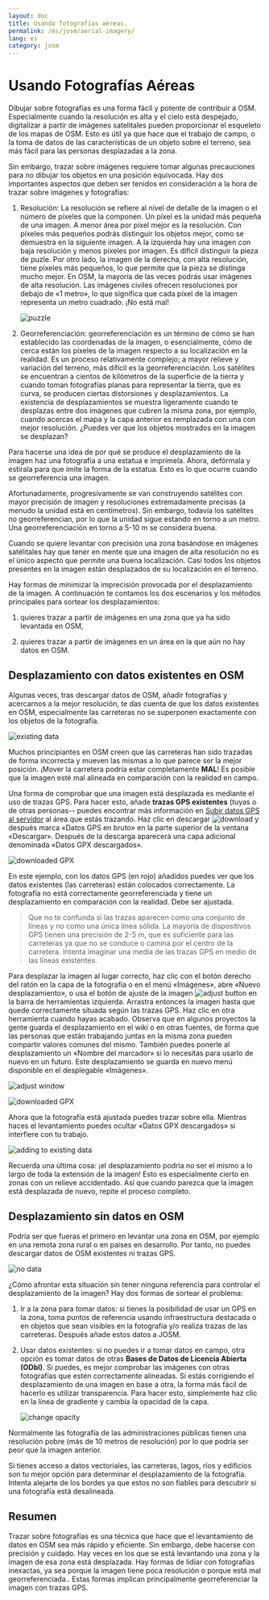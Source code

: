 ```yaml
---
layout: doc
title: Usando fotografías aéreas.
permalink: /es/josm/aerial-imagery/
lang: es
category: josm
---
```


Usando Fotografías Aéreas
=========================

Dibujar sobre fotografías es una forma fácil y potente de contribuir a
OSM. Especialmente cuando la resolución es alta y el cielo está despejado,
digitalizar a partir de imágenes satelitales pueden proporcionar el esqueleto
de los mapas de OSM. Esto es útil ya que hace que el trabajo de campo,
o la toma de datos de las características de un objeto sobre el terreno, 
sea más fácil para las personas desplazadas a la zona.

Sin embargo, trazar sobre imágenes requiere tomar algunas precauciones 
para no dibujar los  objetos en una posición equivocada. Hay dos
importantes aspectos que deben ser tenidos en consideración a la hora de 
trazar sobre imágenes y fotografías:

1.  Resolución: La resolución se refiere al nivel de detalle de la imagen 
    o el número de píxeles que la componen. Un píxel es la unidad más
    pequeña de una imagen. A menor área por píxel mejor es la resolución.
    Con píxeles más pequeños podrás distinguir los objetos mejor, como se
    demuestra en la siguiente imagen. A la izquierda hay una imagen
    con baja resolución y menos píxeles por imagen. Es difícil distinguir 
    la pieza de puzle. Por otro lado, la imagen de la derecha, con alta
    resolución, tiene píxeles más pequeños, lo que permite que la pieza
    se distinga mucho mejor. En OSM, la mayoría de las veces podrás usar
    imágenes de alta resolución. Las imágenes civiles ofrecen resoluciones
    por debajo de «1 metro», lo que significa que cada píxel de la imagen
    representa un metro cuadrado. ¡No está mal!

    ![puzzle][]

2.  Georreferenciación: georreferenciación es un término de cómo se han establecido
    las coordenadas de la imagen, o esencialmente, cómo de cerca están los 
    píxeles de la imagen respecto a su localización en la realidad. Es
    un proceso relativamente complejo; a mayor  relieve y variación del 
    terreno, más difícil es la georreferenciación. Los satélites se 
    encuentran a cientos de kilómetros de la superficie de la tierra y
    cuando toman fotografías planas para representar la tierra, que es curva, se
    producen ciertas distorsiones y desplazamientos. La existencia de 
    desplazamientos se muestra ligeramente cuando te desplazas entre dos
    imágenes que cubren la misma zona, por ejemplo, cuando acercas el mapa
    y la capa anterior es remplazada con una con mejor resolución. 
    ¿Puedes ver que los objetos mostrados en la imagen se desplazan?

Para hacerse una idea de por qué se produce el desplazamiento de la imagen
haz una fotografía a una estatua e imprímela. Ahora, defórmala y estírala
para que imite la forma de la estatua. Esto es lo que ocurre cuando se
georreferencia una imagen.

Afortunadamente, progresivamente se van construyendo satélites con mayor
precisión de imagen y resoluciones extremadamente precisas (a menudo la unidad 
está en centímetros). Sin embargo, todavía los satélites no georreferencian,
por lo que la unidad sigue estando en torno a un metro. Una georreferenciación
en torno a 5-10 m se considera buena.

Cuando se quiere levantar con precisión una zona basándose en imágenes 
satélitales hay que tener en mente que una imagen de alta resolución
no es el único aspecto que permite una buena localización. Casi todos
los objetos presentes en la imagen están desplazados de su localización
en el terreno.

Hay formas de minimizar la imprecisión provocada por el desplazamiento
de la imagen. A continuación te contamos los dos escenarios y los 
métodos principales para sortear los desplazamientos:

1. quieres trazar a partir de imágenes en una zona que ya ha sido 
levantada en OSM,

2. quieres trazar a partir de imágenes en un área en la que aún no hay
datos en OSM.

Desplazamiento con datos existentes en OSM
------------------------------------------

Algunas veces, tras descargar datos de OSM, añadir fotografías y
acercarnos a la mejor resolución, te das cuenta de que los datos
existentes en OSM, especialmente las carreteras no se superponen
exactamente con los objetos de la fotografía.

![existing data][]

Muchos principiantes en OSM creen que las carreteras han sido trazadas
de forma incorrecta y mueven las mismas a lo que parece ser la mejor 
posición. ¡Mover la carretera podría estar completamente __MAL__! Es
posible que la imagen esté mal alineada en comparación con la realidad
en campo.

Una forma de comprobar que una imagen está desplazada es mediante el uso
de trazas GPS. Para hacer esto, añade __trazas GPS existentes__ (tuyas o
de otras personas-- puedes encontrar más información en [Subir datos GPS al servidor](https://docs.google.com/a/engelsted.co/document/d/1jjlthSuc9yltWxQDKxeQD4OO9LvH_DaGwEsdlxSE6l8/edit)
al área que estás trazando. Haz clic en descargar ![download][] y después
marca «Datos GPS en bruto» en la parte superior de la ventana «Descargar».
Después de la descarga aparecerá una capa adicional denominada «Datos GPX descargados».

![downloaded GPX][]

En este ejemplo, con los datos GPS (en rojo) añadidos puedes ver que los
datos existentes (las carreteras) están colocados correctamente. La fotografía
no está correctamente georreferenciada y tiene un desplazamiento en comparación
con la realidad. Debe ser ajustada.

> Que no te confunda si las trazas aparecen como una conjunto de líneas
> y no como una única línea sólida. La mayoría de dispositivos GPS tienen una
> precisión de 2-5 m, que es suficiente para las carreteras ya que no se conduce 
> o camina por el centro de la carretera. Intenta imaginar una media de las 
> trazas GPS en medio de las líneas existentes.

Para desplazar la imagen al lugar correcto, haz clic con el botón derecho
del ratón en la capa de la fotografía o en el menú «Imágenes», abre 
«Nuevo desplazamiento», o usa el botón de ajuste de la imagen ![adjust button][]
en la barra de herramientas izquierda. Arrastra entonces la imagen hasta
que quede correctamente situada según las trazas GPS. Haz clic en otra
herramienta cuando hayas acabado. Observa que en algunos proyectos la gente
guarda el desplazamiento en el wiki o en otras fuentes, de forma que las
personas que están trabajando juntas en la misma zona pueden compartir
valores comunes del mismo. También puedes ponerle al desplazamiento un
«Nombre del marcador» si lo necesitas para usarlo de nuevo en un futuro.
Este desplazamiento se guarda en nuevo menú disponible en el desplegable
«Imágenes».

![adjust window][]

![downloaded GPX][]

Ahora que la fotografía está ajustada puedes trazar sobre ella. Mientras
haces el levantamiento puedes ocultar «Datos GPX descargados» si interfiere
con tu trabajo.

![adding to existing data][]

Recuerda una última cosa: ¡el desplazamiento podría no ser el mismo a
lo largo de toda la extensión de la imagen! Esto es especialmente cierto
en zonas con un relieve accidentado. Así que cuando parezca que la
imagen está desplazada de nuevo, repite el proceso completo.

Desplazamiento sin datos en OSM
-------------------------------

Podría ser que fueras el primero en levantar una zona en OSM, por
ejemplo en una remota zona rural o en países en desarrollo. Por tanto,
no puedes descargar datos de OSM existentes ni trazas GPS.

![no data][]

¿Cómo afrontar esta situación sin tener ninguna referencia para controlar
el desplazamiento de la imagen? Hay dos formas de sortear el problema:

1.  Ir a la zona para tomar datos: si tienes la posibilidad de usar un GPS en la zona,
    toma puntos de referencia usando infraestructura destacada o en objetos
    que sean visibles en la fotografía y/o realiza trazas de las carreteras.
    Después añade estos datos a JOSM.

2. Usar datos existentes: si no puedes ir a tomar datos en campo, otra
    opción es tomar datos de otras __Bases de Datos de Licencia Abierta (ODbl)__.
    Si puedes, es mejor comprobar las imágenes con otras fotografías que
    estén correctamente alineadas. Si estás corrigiendo el desplazamiento
    de una imagen en base a otra, la forma más fácil de hacerlo es
    utilizar transparencia. Para hacer esto, simplemente haz clic
    en la línea de gradiente y cambia la opacidad de la capa.

    ![change opacity][]

Normalmente las fotografía de las administraciones públicas tienen una resolución
pobre (más de 10 metros de resolución) por lo que podría ser peor que
la imagen anterior.

Si tienes acceso a datos vectoriales, las carreteras, lagos, ríos y edificios
son tu mejor opción para determinar el desplazamiento de la fotografía.
Intenta alejarte de los bordes ya que estos no son fiables para descubrir
si una fotografía está desalineada.

Resumen
-------

Trazar sobre fotografías es una técnica que hace que el levantamiento de 
datos en OSM sea más rápido y eficiente. Sin embargo, debe hacerse con precisión
y cuidado. Hay veces en los que se está levantando una zona y la imagen de 
esa zona está desplazada. Hay formas de lidiar con fotografías 
inexactas, ya sea porque la imagen tiene poca resolución o
porque está mal georreferenciada.. Estas formas implican principalmente georreferenciar la imagen con
trazas GPS.



[puzzle]: {{site.baseurl}}/images/offset_puzzle_es.png
[existing data]: {{site.baseurl}}/images/offset_existing_data_en.png
[download]: {{site.baseurl}}/images/offset_tool_download_en.png
[downloaded GPX]: {{site.baseurl}}/images/offset_downloaded_gpx_en.png
[adjust button]: {{site.baseurl}}/images/offset_tool_adjust_en.png
[adjust window]: {{site.baseurl}}/images/offset_adjust_window_es.png
[adding to existing data]: {{site.baseurl}}/images/offset_add_to_data_en.png
[no data]: {{site.baseurl}}/images/offset_no_data_en.png
[change opacity]: {{site.baseurl}}/images/offset_change_opacity_es.png
